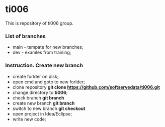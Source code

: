 # ti006

 This is repository of ti006 group.

### List of branches

- main - tempate for new branches;
- dev - examles from training;

### Instruction. Create new branch

- create forlder on disk;
- open cmd and goto to new forlder;
- clone repository **git clone https://github.com/softservedata/ti006.git**
- change directory to **ti006**;
- check branch **git branch**
- create new branch **git branch <NAME>**
- switch to new branch **git checkout <NAME>**
- open project in Idea/Eclipse;
- write new code;